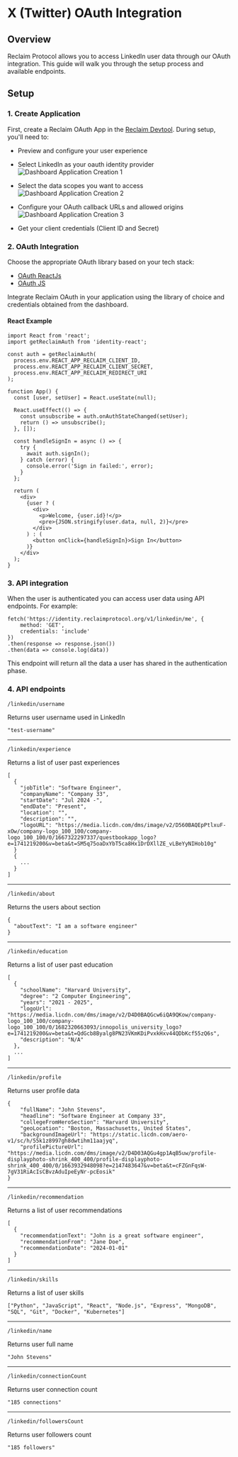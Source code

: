 # X (Twitter) OAuth Integration

## Overview
Reclaim Protocol allows you to access LinkedIn user data through our OAuth integration. This guide will walk you through the setup process and available endpoints.

## Setup

### 1. Create Application
First, create a Reclaim OAuth App in the [Reclaim Devtool](https://dev.reclaimprotocol.org/new-application). During setup, you'll need to:
- Preview and configure your user experience
- Select LinkedIn as your oauth identity provider
![Dashboard Application Creation 1](/apis/linkedin/1.png)

- Select the data scopes you want to access
![Dashboard Application Creation 2](/apis/linkedin/2.png)

- Configure your OAuth callback URLs and allowed origins
![Dashboard Application Creation 3](/apis/linkedin/3.png)

- Get your client credentials (Client ID and Secret)

### 2. OAuth Integration

Choose the appropriate OAuth library based on your tech stack:
- [OAuth ReactJs](/oauth-react)
- [OAuth JS](/oauth-js)

Integrate Reclaim OAuth in your application using the library of choice and credentials obtained from the dashboard.

#### React Example
```tsx
import React from 'react';
import getReclaimAuth from 'identity-react';

const auth = getReclaimAuth(
  process.env.REACT_APP_RECLAIM_CLIENT_ID,
  process.env.REACT_APP_RECLAIM_CLIENT_SECRET,
  process.env.REACT_APP_RECLAIM_REDIRECT_URI
);

function App() {
  const [user, setUser] = React.useState(null);

  React.useEffect(() => {
    const unsubscribe = auth.onAuthStateChanged(setUser);
    return () => unsubscribe();
  }, []);

  const handleSignIn = async () => {
    try {
      await auth.signIn();
    } catch (error) {
      console.error('Sign in failed:', error);
    }
  };

  return (
    <div>
      {user ? (
        <div>
          <p>Welcome, {user.id}!</p>
          <pre>{JSON.stringify(user.data, null, 2)}</pre>
        </div>
      ) : (
        <button onClick={handleSignIn}>Sign In</button>
      )}
    </div>
  );
}
```

### 3. API integration
When the user is authenticated you can access user data using API endpoints.
For example:
```tsx
fetch('https://identity.reclaimprotocol.org/v1/linkedin/me', {
    method: 'GET',
    credentials: 'include'
})
.then(response => response.json())
.then(data => console.log(data))
```
This endpoint will return all the data a user has shared in the authentication phase.

### 4. API endpoints
```
/linkedin/username
```
Returns user username used in LinkedIn
```
"test-username"
```
---
```
/linkedin/experience
```
Returns a list of user past experiences
```
[
  {
    "jobTitle": "Software Engineer",
    "companyName": "Company 33",
    "startDate": "Jul 2024 -",
    "endDate": "Present", 
    "location": "",
    "description": "",
    "logoURL": "https://media.licdn.com/dms/image/v2/D560BAQEpPtlxuF-xOw/company-logo_100_100/company-logo_100_100/0/1667322297337/questbookapp_logo?e=1741219200&v=beta&t=SM5q75oaDxYbT5ca8Hx1DrDXllZE_vLBeYyNIHob10g"
  }
  {
    ...
  }
]
```
---
```
/linkedin/about
```
Returns the users about section
```
{
  "aboutText": "I am a software engineer"
}
```
---
```
/linkedin/education
```
Returns a list of user past education
```
[
  {
    "schoolName": "Harvard University",
    "degree": "2 Computer Engineering", 
    "years": "2021 - 2025",
    "logoUrl": "https://media.licdn.com/dms/image/v2/D4D0BAQGcw6iQA9QKow/company-logo_100_100/company-logo_100_100/0/1682320663093/innopolis_university_logo?e=1741219200&v=beta&t=QdGcb8Byalg8PN23VKmKDiPvxkHxv44QDbKcf55zQ6s",
    "description": "N/A"
  },
  ...
]
```
---
```
/linkedin/profile
```
Returns user profile data
```
{
    "fullName": "John Stevens",
    "headline": "Software Engineer at Company 33",
    "collegeFromHeroSection": "Harvard University",
    "geoLocation": "Boston, Massachusetts, United States",
    "backgroundImageUrl": "https://static.licdn.com/aero-v1/sc/h/55k1z8997gh8dwtihm11aajyq",
    "profilePictureUrl": "https://media.licdn.com/dms/image/v2/D4D03AQGu4gp1AqB5uw/profile-displayphoto-shrink_400_400/profile-displayphoto-shrink_400_400/0/1663932948098?e=2147483647&v=beta&t=cFZGnFqsW-7gV31RiAcIsCBvzAduIpeEyNr-pcEosik"
}
```
---
```
/linkedin/recommendation
```
Returns a list of user recommendations
```
[
  {
    "recommendationText": "John is a great software engineer",
    "recommendationFrom": "Jane Doe",
    "recommendationDate": "2024-01-01"
  }
]
```
---
```
/linkedin/skills
```
Returns a list of user skills
```
["Python", "JavaScript", "React", "Node.js", "Express", "MongoDB", "SQL", "Git", "Docker", "Kubernetes"]
```
---
```
/linkedin/name
```
Returns user full name
```
"John Stevens"
```
---
```
/linkedin/connectionCount
```
Returns user connection count
```
"185 connections"
```
---
```
/linkedin/followersCount
```
Returns user followers count
```
"185 followers"
```